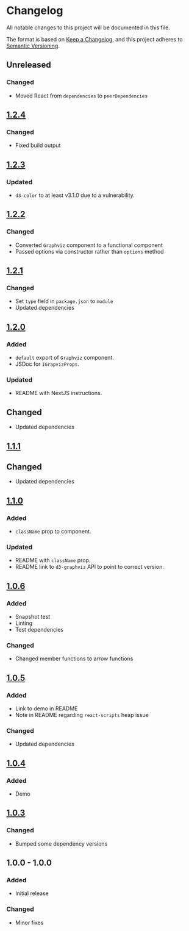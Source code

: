 # Changelog
All notable changes to this project will be documented in this file.

The format is based on [Keep a Changelog](https://keepachangelog.com/en/1.0.0/),
and this project adheres to [Semantic Versioning](https://semver.org/spec/v2.0.0.html).

## Unreleased
### Changed
- Moved React from `dependencies` to `peerDependencies`

## [1.2.4]
### Changed
- Fixed build output
  
## [1.2.3]
### Updated
- `d3-color` to at least v3.1.0 due to a vulnerability.

## [1.2.2]
### Changed
- Converted `Graphviz` component to a functional component
- Passed options via constructor rather than `options` method

## [1.2.1]
### Changed
- Set `type` field in `package.json` to `module`
- Updated dependencies

## [1.2.0]
### Added
- `default` export of `Graphviz` component.
- JSDoc for `IGrapvizProps`.

### Updated
- README with NextJS instructions.

## Changed
- Updated dependencies

## [1.1.1]
## Changed
- Updated dependencies

## [1.1.0]
### Added
- `className` prop to component.

### Updated
- README with `className` prop.
- README link to `d3-graphviz` API to point to correct version.

## [1.0.6]
### Added
- Snapshot test
- Linting
- Test dependencies

### Changed
- Changed member functions to arrow functions

## [1.0.5]
### Added
- Link to demo in README
- Note in README regarding `react-scripts` heap issue
  
### Changed
- Updated dependencies

## [1.0.4]
### Added
- Demo

## [1.0.3]
### Changed
- Bumped some dependency versions
  
## 1.0.0 - 1.0.0
### Added
- Initial release

### Changed
- Minor fixes

[1.2.4]: https://github.com/DomParfitt/graphviz-react/compare/v1.2.3...v1.2.4
[1.2.3]: https://github.com/DomParfitt/graphviz-react/compare/v1.2.2...v1.2.3
[1.2.2]: https://github.com/DomParfitt/graphviz-react/compare/v1.2.1...v1.2.2
[1.2.1]: https://github.com/DomParfitt/graphviz-react/compare/v1.2.0...v1.2.1
[1.2.0]: https://github.com/DomParfitt/graphviz-react/compare/v1.1.1...v1.2.0
[1.1.1]: https://github.com/DomParfitt/graphviz-react/compare/v1.1.0...v1.1.1
[1.1.0]: https://github.com/DomParfitt/graphviz-react/compare/v1.0.5...v1.1.0
[1.0.6]: https://github.com/DomParfitt/graphviz-react/compare/v1.0.5...v1.0.6
[1.0.5]: https://github.com/DomParfitt/graphviz-react/compare/v1.0.4...v1.0.5
[1.0.4]: https://github.com/DomParfitt/graphviz-react/compare/v1.0.3...v1.0.4
[1.0.3]: https://github.com/DomParfitt/graphviz-react/compare/v1.0.2...v1.0.3
[1.0.2]: https://github.com/DomParfitt/graphviz-react/compare/v1.0.1...v1.0.2
[1.0.1]: https://github.com/DomParfitt/graphviz-react/compare/v1.0.0...v1.0.1
